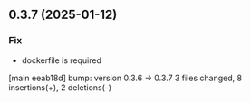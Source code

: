 ## 0.3.7 (2025-01-12)

### Fix

- dockerfile is required

[main eeab18d] bump: version 0.3.6 → 0.3.7
 3 files changed, 8 insertions(+), 2 deletions(-)

